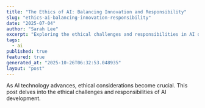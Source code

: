```yaml
---
title: "The Ethics of AI: Balancing Innovation and Responsibility"
slug: "ethics-ai-balancing-innovation-responsibility"
date: "2025-07-04"
author: "Sarah Lee"
excerpt: "Exploring the ethical challenges and responsibilities in AI development."
tags:
  - ai
published: true
featured: true
generated_at: "2025-10-26T06:32:53.048935"
layout: "post"
---
```


As AI technology advances, ethical considerations become crucial. This post delves into the ethical challenges and responsibilities of AI development.